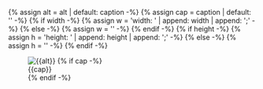 {% assign alt = alt | default: caption -%}
{% assign cap = caption | default: '' -%}
{% if width -%}
{% assign w = 'width: ' | append: width | append: ';' -%}
{% else -%}
{% assign w = '' -%}
{% endif -%}
{% if height -%}
{% assign h = 'height: ' | append: height | append: ';' -%}
{% else -%}
{% assign h = '' -%}
{% endif -%}

<figure class="site-figure {{class}}">
  <div class="site-figure-container">
    <img src='/assets/images/docs/{{image}}' class='{{img-class}}' alt='{{alt}}' style='{{w}} {{h}}'>
    {% if cap -%}
      <figcaption class="figure-caption">{{cap}}</figcaption>
    {% endif -%}
  </div>
</figure>
